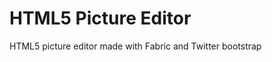 HTML5 Picture Editor
==================

HTML5 picture editor made with Fabric and Twitter bootstrap
